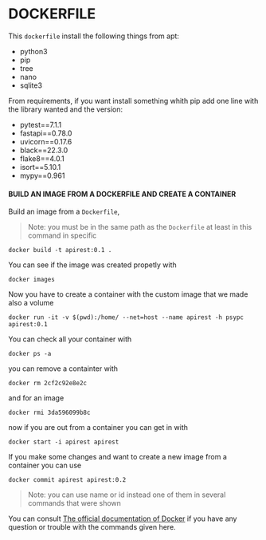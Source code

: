 # DOCKERFILE

This `dockerfile` install the following things from apt:

- python3
- pip
- tree
- nano
- sqlite3

From requirements, if you want install something whith pip add one line with the library wanted and the version:

- pytest==7.1.1
- fastapi==0.78.0
- uvicorn==0.17.6
- black==22.3.0
- flake8==4.0.1
- isort==5.10.1
- mypy==0.961

#### BUILD AN IMAGE FROM A DOCKERFILE AND CREATE A CONTAINER


Build an image from a `Dockerfile`, 

> Note: you must be in the same path as the `Dockerfile` at least in this command in specific

    docker build -t apirest:0.1 .

You can see if the image was created propetly with

    docker images

Now you have to create a container with the custom image that we made also a volume

    docker run -it -v $(pwd):/home/ --net=host --name apirest -h psypc apirest:0.1

You can check all your container with

    docker ps -a

you can remove a containter with

    docker rm 2cf2c92e8e2c

and for an image

    docker rmi 3da596099b8c

now if you are out from a container you can get in with 

    docker start -i apirest apirest


If you make some changes and want to create a new image from a container you can use 

    docker commit apirest apirest:0.2  

> Note: you can use name or id instead one of them in several commands that were shown

You can consult [The official documentation of Docker](https://docs.docker.com/) if you have any question or trouble with the commands given here.